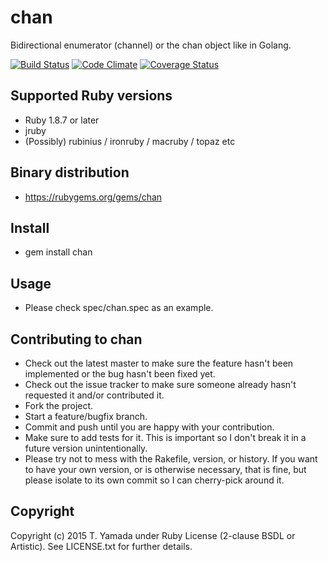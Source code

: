 # chan
Bidirectional enumerator (channel) or the chan object like in Golang.

[![Build Status](https://travis-ci.org/cielavenir/chan.png)](https://travis-ci.org/cielavenir/chan) [![Code Climate](https://codeclimate.com/github/cielavenir/chan.png)](https://codeclimate.com/github/cielavenir/chan) [![Coverage Status](https://coveralls.io/repos/cielavenir/chan/badge.png)](https://coveralls.io/r/cielavenir/chan)

## Supported Ruby versions
* Ruby 1.8.7 or later
* jruby
* (Possibly) rubinius / ironruby / macruby / topaz etc

## Binary distribution
* https://rubygems.org/gems/chan

## Install
* gem install chan

## Usage
* Please check spec/chan.spec as an example.

## Contributing to chan
* Check out the latest master to make sure the feature hasn't been implemented or the bug hasn't been fixed yet.
* Check out the issue tracker to make sure someone already hasn't requested it and/or contributed it.
* Fork the project.
* Start a feature/bugfix branch.
* Commit and push until you are happy with your contribution.
* Make sure to add tests for it. This is important so I don't break it in a future version unintentionally.
* Please try not to mess with the Rakefile, version, or history. If you want to have your own version, or is otherwise necessary, that is fine, but please isolate to its own commit so I can cherry-pick around it.

## Copyright
Copyright (c) 2015 T. Yamada under Ruby License (2-clause BSDL or Artistic).
See LICENSE.txt for further details.

